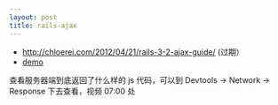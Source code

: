 ```yaml
---
layout: post
title: rails-ajax
---
```

- <http://chloerei.com/2012/04/21/rails-3-2-ajax-guide/> (过期）
- [demo](https://github.com/happycasts/episode-66-demo)

查看服务器端到底返回了什么样的 js 代码，可以到 Devtools -> Network -> Response 下去查看，视频 07:00 处

